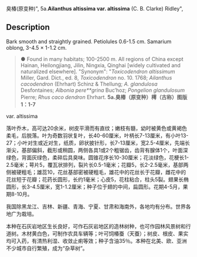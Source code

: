 臭椿(原变种)",
5a.**Ailanthus altissima var. altissima** (C. B. Clarke) Ridley",

## Description
Bark smooth and straightly grained. Petiolules 0.6-1.5 cm. Samarium oblong, 3-4.5 × 1-1.2 cm.

> ● Found in many habitats; 100-2500 m. All regions of China except Hainan, Heilongjiang, Jilin, Ningxia, Qinghai [widely cultivated and naturalized elsewhere].
  "Synonym": "*Toxicodendron altissimum* Miller, Gard. Dict., ed. 8, *Toxicodendron* no. 10. 1768; *Ailanthus cacodendron* (Ehrhart) Schinz &amp; Thellung; *A. glandulosa* Desfontaines; *Albonia pere**grina* Buc’hoz; *Pongelion glandulosum* Pierre; *Rhus caco dendron* Ehrhart.
**5a.臭椿（原变种）樗（古称）图版1：1-7**

var. altissima

落叶乔木，高可达20余米，树皮平滑而有直纹；嫩枝有髓，幼时被黄色或黄褐色柔毛，后脱落。叶为奇数羽状复叶，长40-60厘米，叶柄长7-13厘米，有小叶13-27；小叶对生或近对生，纸质，卵状披针形，长7-13厘米，宽2.5-4厘米，先端长渐尖，基部偏斜，截形或稍圆，两侧各具1或2个粗锯齿，齿背有腺体1个，叶面深绿色，背面灰绿色，柔碎后具臭味。圆锥花序长10-30厘米；花淡绿色，花梗长1-2.5毫米；萼片5，覆瓦状排列，裂片长0.5-1毫米；花瓣5，长2-2.5毫米，基部两侧被硬粗毛；雄蕊10，花丝基部密被硬粗毛，雄花中的花丝长于花瓣，雌花中的花丝短于花瓣；花药长圆形，长约1毫米；心皮5，花柱粘合，柱头5裂。翅果长椭圆形，长3-4.5厘米，宽1-1.2厘米；种子位于翅的中间，扁圆形。花期4-5月，果期8-10月。

我国除黑龙江、吉林、新疆、青海、宁夏、甘肃和海南外，各地均有分布。世界各地广为栽培。

本种在石灰岩地区生长良好，可作石灰岩地区的造林树种，也可作园林风景树和行道树。木材黄白色，可制作农具车辆等；叶可饲椿蚕（天蚕）；树皮、根皮、果实均可入药，有清热利湿、收敛止痢等效；种子含油35％。本种在北美、欧、亚洲不少城市自行繁殖，成为“杂草树”。
